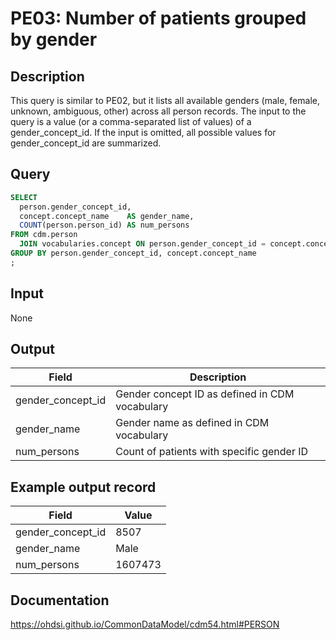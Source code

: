 <!---
Group:person
Name:PE03 Number of patients grouped by gender
Author: Alberto Labarga
CDM Version: 5.4
-->

# PE03: Number of patients grouped by gender

## Description
This query is similar to PE02, but it lists all available genders (male, female, unknown, ambiguous, other) across all person records. The input to the query is a value (or a comma-separated list of values) of a gender_concept_id. If the input is omitted, all possible values for gender_concept_id are summarized.

## Query
```sql
SELECT
  person.gender_concept_id,
  concept.concept_name    AS gender_name,
  COUNT(person.person_id) AS num_persons
FROM cdm.person
  JOIN vocabularies.concept ON person.gender_concept_id = concept.concept_id
GROUP BY person.gender_concept_id, concept.concept_name
;
```

## Input

None

## Output

|  Field |  Description |
| --- | --- |
| gender_concept_id |  Gender concept ID as defined in CDM vocabulary |
| gender_name | Gender name as defined in CDM vocabulary |
| num_persons | Count of patients with specific gender ID |

## Example output record

|  Field |  Value |
| --- | --- |
| gender_concept_id | 8507 |
| gender_name | Male |
| num_persons | 1607473 |

## Documentation
https://ohdsi.github.io/CommonDataModel/cdm54.html#PERSON
